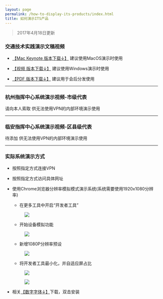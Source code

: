 ```yaml
---
layout: page
permalink: /how-to-display-its-products/index.html
title: 如何演示ITS产品
---
```


> 2017年4月18日更新

### 交通技术实践演示文稿视频

+ [【Mac Keynote 版本下载↓】](https://pan.baidu.com/s/1hsbv6zM) 建议使用MacOS演示时使用

+ [【视频 版本下载↓】](https://pan.baidu.com/s/1o8oG61s) 建议使用Windows演示时使用

+ [【PDF 版本下载↓】](https://pan.baidu.com/s/1eScf83K) 建议用于会后分发使用

----

### 杭州指挥中心系统演示视频-市级代表

请向本人索取 供无法使用VPN的内部环境演示使用

----

### 临安指挥中心系统演示视频-区县级代表

待添加 供无法使用VPN的内部环境演示使用

----

### 实际系统演示方式

+ 按照指定方式连接VPN

+ 按照指定方式访问具体网址

+ 使用Chrome浏览器分辨率模拟模式演示系统(系统需要使用1920x1080分辨率)

    + 在更多工具中开启“开发者工具”
    
    <figure>
      <img src="http://7xkj65.com1.z0.glb.clouddn.com/%E5%88%86%E8%BE%A8%E7%8E%87%E6%A8%A1%E6%8B%9F-step01.png">
    </figure>
    
    + 开始设备模拟功能
    
    <figure>
          <img src="http://7xkj65.com1.z0.glb.clouddn.com/%E5%88%86%E8%BE%A8%E7%8E%87%E6%A8%A1%E6%8B%9F-step02.png">
        </figure>
    
    + 新增1080P分辨率预设
    
    <figure>
          <img src="http://7xkj65.com1.z0.glb.clouddn.com/%E5%88%86%E8%BE%A8%E7%8E%87%E6%A8%A1%E6%8B%9F-step03.png">
    </figure>
    
    + 将开发者工具最小化，并自适应屏占比
    
    <figure>
          <img src="http://7xkj65.com1.z0.glb.clouddn.com/%E5%88%86%E8%BE%A8%E7%8E%87%E6%A8%A1%E6%8B%9F-step05.png">
    </figure>
        
    <figure>
          <img src="http://7xkj65.com1.z0.glb.clouddn.com/%E5%88%86%E8%BE%A8%E7%8E%87%E6%A8%A1%E6%8B%9F-step06.png">
    </figure>

+ 相关[【数字字体↓】](https://pan.baidu.com/s/1i6HT1Pz)下载，双击安装
